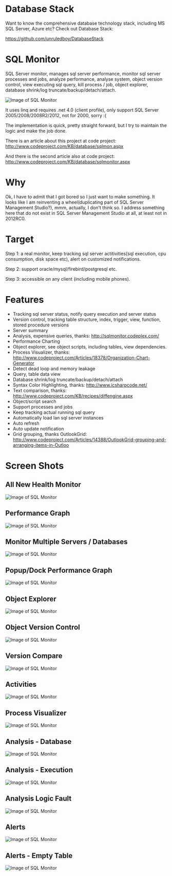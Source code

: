 # Database Stack
Want to know the comprehensive database technology stack, including MS SQL Server, Azure etc? Check out Database Stack:

https://github.com/unruledboy/DatabaseStack



# SQL Monitor
SQL Server monitor, manages sql server performance, monitor sql server processes and jobs, analyze performance, analyse system, object version control, view executing sql query, kill process / job, object explorer, database shrink/log truncate/backup/detach/attach.


![Image of SQL Monitor](https://raw.githubusercontent.com/unruledboy/SQLMonitor/master/images/1.png)




It uses linq and requires .net 4.0 (client profile), only support SQL Server 2005/2008/2008R2/2012, not for 2000, sorry :(

The implementation is quick, pretty straight forward, but I try to maintain the logic and make the job done.

There is an article about this project at code project: http://www.codeproject.com/KB/database/sqlmon.aspx

And there is the second article also at code project: http://www.codeproject.com/KB/database/sqlmonitor.aspx



# Why

Ok, I have to admit that I got bored so I just want to make something. It looks like I am reinventing a wheel(duplicating part of SQL Server Management Studio?), mmm, actually, I don't think so. I address something here that do not exist in SQL Server Management Studio at all, at least not in 2012RC0.

 

# Target

Step 1: a real monitor, keep tracking sql server actitivities(sql execution, cpu consumption, disk space etc), alert on customized notifications. 

Step 2: support oracle/mysql/firebird/postgresql etc.

Step 3: accessible on any client (including mobile phones).

 

# Features

* Tracking sql server status, notify query execution and server status
* Version control, tracking table structure, index, trigger, view, function, stored procedure versions
* Server summary
* Analysis, expensive queries, thanks: http://sqlmonitor.codeplex.com/
* Performance Charting
* Object explorer, see object scripts, including tables, view dependencies.
* Process Visualizer, thanks: http://www.codeproject.com/Articles/18378/Organization-Chart-Generator
* Detect dead loop and memory leakage
* Query, table data view
* Database shrink/log truncate/backup/detach/attach
* Syntax Color Highlighting, thanks: http://www.icsharpcode.net/
* Text comparison, thanks: http://www.codeproject.com/KB/recipes/diffengine.aspx
* Object/script search
* Support processes and jobs
* Keep tracking actual running sql query
* Automatically load lan sql server instances
* Auto refresh
* Auto update notification
* Grid grouping, thanks OutlookGrid: http://www.codeproject.com/Articles/14388/OutlookGrid-grouping-and-arranging-items-in-Outloo


# Screen Shots

 

## All New Health Monitor
![Image of SQL Monitor](https://raw.githubusercontent.com/unruledboy/SQLMonitor/master/images/1.png)


 

## Performance Graph
![Image of SQL Monitor](https://raw.githubusercontent.com/unruledboy/SQLMonitor/master/images/2.png)


 

## Monitor Multiple Servers / Databases
![Image of SQL Monitor](https://raw.githubusercontent.com/unruledboy/SQLMonitor/master/images/3.png)


## Popup/Dock Performance Graph
![Image of SQL Monitor](https://raw.githubusercontent.com/unruledboy/SQLMonitor/master/images/4.png)



## Object Explorer
![Image of SQL Monitor](https://raw.githubusercontent.com/unruledboy/SQLMonitor/master/images/5.png)


 

## Object Version Control
![Image of SQL Monitor](https://raw.githubusercontent.com/unruledboy/SQLMonitor/master/images/6.png)


 

## Version Compare
![Image of SQL Monitor](https://raw.githubusercontent.com/unruledboy/SQLMonitor/master/images/7.png)


 

## Activities
![Image of SQL Monitor](https://raw.githubusercontent.com/unruledboy/SQLMonitor/master/images/8.png)
 

 

## Process Visualizer
![Image of SQL Monitor](https://raw.githubusercontent.com/unruledboy/SQLMonitor/master/images/9.png)


## Analysis - Database
![Image of SQL Monitor](https://raw.githubusercontent.com/unruledboy/SQLMonitor/master/images/10.png)


## Analysis - Execution
![Image of SQL Monitor](https://raw.githubusercontent.com/unruledboy/SQLMonitor/master/images/11.png)


 

## Analysis Logic Fault
![Image of SQL Monitor](https://raw.githubusercontent.com/unruledboy/SQLMonitor/master/images/12.png)


 

## Alerts
![Image of SQL Monitor](https://raw.githubusercontent.com/unruledboy/SQLMonitor/master/images/13.png)


 

## Alerts - Empty Table
![Image of SQL Monitor](https://raw.githubusercontent.com/unruledboy/SQLMonitor/master/images/14.png)